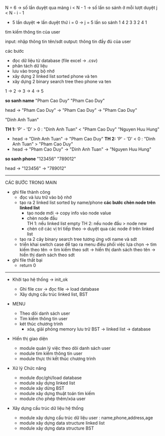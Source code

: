 <!-- 
    SORTING ALGORITHM
        + Bubble sort
        + selection sort
        + insertion sort
        + merge sort Vv...
    SEARCH ALGORITHM
        + Linear search
        + binary search
 -->

N = 6
-> số lần duyệt qua mảng i < N - 1 
-> số lần so sánh ở mỗi lượt duyệt j < N - i - 1
+ 5 lần duyệt 
    => lần duyệt thứ i = 0  -> j = 5 lần so sánh
                         1         4
                         2         3
                         3         2
                         4         1

tìm kiếm thông tin của user

input: nhập thông tin tên/sdt
output: thông tin đầy đủ của user 

các bước 
- đọc dữ liệu từ database (file excel -> .csv)
- phân tách dữ liệu 
- lưu vào trong bộ nhớ 
- xây dựng 2 linked list sorted phone và ten 
- xây dựng 2 binary search tree theo phone va ten

1 -> 2 -> 3 -> 4 -> 5

__so sanh name__
"Pham Cao Duy"
"Pham Cao Duy"

head -> "Pham Cao Duy" -> "Pham Cao Duy" -> "Pham Cao Duy"

"Dinh Anh Tuan"

__TH 1:__
'P' - 'D' > 0 : "Dinh Anh Tuan" < "Pham Cao Duy"
"Nguyen Huu Hung"

+ head -> "Dinh Anh Tuan" -> "Pham Cao Duy"
__TH 2:__
'P' - 'D' < 0 : "Dinh Anh Tuan" > "Pham Cao Duy"
+ head -> "Pham Cao Duy" -> "Dinh Anh Tuan" -> "Nguyen Huu Hung"

__so sanh phone__
"123456"
"789012"

head -> "123456" -> "789012"

------------------------------------
CÁC BƯỚC TRONG MAIN
- ghi file thành công
    + đọc và lưu trữ vào bộ nhớ
    + tạo ra 2 linked list sorted by name/phone
    __các bước chèn node trên linked list__
        + tạo node mới -> copy info vào node value
        + chèn node đầu  
            TH 1: nếu linked list empty
            TH 2: nếu node đầu > node new
        + chèn cở các vị trí tiếp theo
            -> duyệt qua các node ở trên linked list
    + tạo ra 2 cây binary search tree tương ứng với name và sdt
    + triển khai switch case để tạo ra menu điều phối việc lựa chọn 
        -> tìm kiếm theo tên
        -> tìm kiếm theo sdt
        -> hiển thị danh sách theo tên
        -> hiển thị danh sách theo sdt
- ghi file thất bại
    + return 0


------------
- Khởi tạo hệ thống -> init_ok
    + Ghi file csv -> đọc file -> load database
    + Xây dựng cấu trúc linked list, BST
- MENU 
    + Theo dõi danh sách user 
    + Tìm kiếm thông tin user
    + két thúc chương trình
        + xóa, giải phóng memory lưu trữ BST -> linked list -> database


- Hiển thị giao diện 
    + module quán lý việc theo dõi danh sách user
    + module tìm kiếm thông tin user
    + module thực thi kết thúc chương trình

- Xử lý Chức năng
    + module đọc/ghi/load database
    + module xây dựng linked list
    + module xây dừng BST
    + module xây dựng thuật toán tìm kiếm
    + module cho phép thêm/xóa user 
    
- Xây dựng cấu trúc dữ liệu hệ thống
    + module xây dựng cấu trúc dữ liệu user : name,phone,address,age
    + module xây dựng data structure linked list
    + module xây dựng data structure BST





















